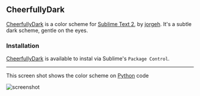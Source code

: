 ## CheerfullyDark

[CheerfullyDark](http://github.com/jorgehatccrma/CheerfullyDark) is a color scheme for [Sublime Text 2](http://www.sublimetext.com/2), by [jorgeh](https://github.com/jorgehatccrma). It's a subtle dark scheme, gentle on the eyes.


### Installation

[CheerfullyDark](http://github.com/jorgehatccrma/CheerfullyDark) is available to instal via Sublime's `Package Control`.

---

This screen shot shows the color scheme on [Python](http://python.org) code

![screenshot](https://raw.github.com/jorgehatccrma/CheerfullyDark/master/screenshot.png)
